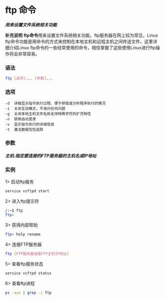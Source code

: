 # ftp 命令
***用来设置文件系统相关功能***

**补充说明**
**ftp命令**用来设置文件系统相关功能。ftp服务器在网上较为常见，Linux ftp命令功能是用命令的方式来控制在本地主机和远程主机之间传送文件，这里详细介绍Linux ftp命令的一些经常使用的命令，相信掌握了这些使用Linux进行ftp操作将会非常容易。

### 语法
```bash
ftp [选项]... [参数]...
```

### 选项
```
-d	详细显示指令执行过程，便于排错或分析程序执行的情况
-i	关闭互动模式，不询问任何问题
-g	关闭本地主机文件名称支持特殊字符的扩充特性
-n	禁用自动登录
-v	显示指令执行的详细信息
-t	激活数据包包追踪
```

### 参数
##### 主机:指定要连接的FTP服务器的主机名或IP地址

### 实例 
1> 启动ftp服务
```bash
service vsftpd start
```

2> 进入ftp提示符
```bash
/:~$ ftp
ftp>
```

3> 获得内部帮助
```bash 
ftp> help rename
```

4> 连接FTP服务器
```bash
ftp [FTP服务器或者FTP主机IP地址]
```

5> 查看ftp服务状态
```bash
service vsftpd status
```

6> 查看ftp进程
```bash
ps -aux | grep -i ftp
```
